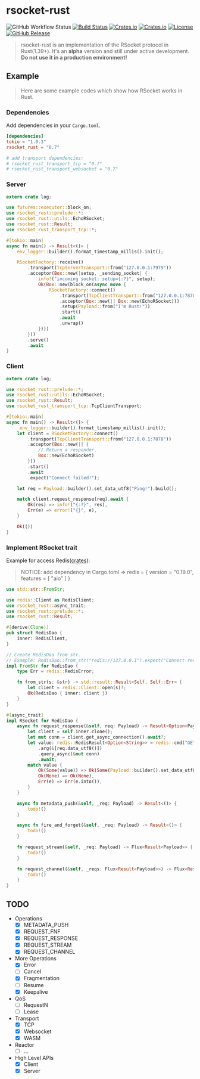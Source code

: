 # rsocket-rust

![GitHub Workflow Status](https://github.com/rsocket/rsocket-rust/workflows/Rust/badge.svg)
[![Build Status](https://travis-ci.com/rsocket/rsocket-rust.svg?branch=master)](https://travis-ci.com/rsocket/rsocket-rust)
[![Crates.io](https://img.shields.io/crates/v/rsocket_rust)](https://crates.io/crates/rsocket_rust)
[![Crates.io](https://img.shields.io/crates/d/rsocket_rust)](https://crates.io/crates/rsocket_rust)
[![License](https://img.shields.io/github/license/rsocket/rsocket-rust.svg)](https://github.com/rsocket/rsocket-rust/blob/master/LICENSE)
[![GitHub Release](https://img.shields.io/github/release-pre/rsocket/rsocket-rust.svg)](https://github.com/rsocket/rsocket-rust/releases)

> rsocket-rust is an implementation of the RSocket protocol in Rust(1.39+). It's
> an **alpha** version and still under active development. **Do not use it in a
> production environment!**

## Example

> Here are some example codes which show how RSocket works in Rust.

### Dependencies

Add dependencies in your `Cargo.toml`.

```toml
[dependencies]
tokio = "1.0.3"
rsocket_rust = "0.7"

# add transport dependencies:
# rsocket_rust_transport_tcp = "0.7"
# rsocket_rust_transport_websocket = "0.7"
```

### Server

```rust
extern crate log;

use futures::executor::block_on;
use rsocket_rust::prelude::*;
use rsocket_rust::utils::EchoRSocket;
use rsocket_rust::Result;
use rsocket_rust_transport_tcp::*;

#[tokio::main]
async fn main() -> Result<()> {
    env_logger::builder().format_timestamp_millis().init();

    RSocketFactory::receive()
        .transport(TcpServerTransport::from("127.0.0.1:7979"))
        .acceptor(Box::new(|setup, _sending_socket| {
            info!("incoming socket: setup={:?}", setup);
            Ok(Box::new(block_on(async move {
                RSocketFactory::connect()
                    .transport(TcpClientTransport::from("127.0.0.1:7878"))
                    .acceptor(Box::new(|| Box::new(EchoRSocket)))
                    .setup(Payload::from("I'm Rust!"))
                    .start()
                    .await
                    .unwrap()
            })))
        }))
        .serve()
        .await
}
```

### Client

```rust
extern crate log;

use rsocket_rust::prelude::*;
use rsocket_rust::utils::EchoRSocket;
use rsocket_rust::Result;
use rsocket_rust_transport_tcp::TcpClientTransport;

#[tokio::main]
async fn main() -> Result<()> {
     env_logger::builder().format_timestamp_millis().init();
    let client = RSocketFactory::connect()
        .transport(TcpClientTransport::from("127.0.0.1:7878"))
        .acceptor(Box::new(|| {
            // Return a responder.
            Box::new(EchoRSocket)
        }))
        .start()
        .await
        .expect("Connect failed!");

    let req = Payload::builder().set_data_utf8("Ping!").build();

    match client.request_response(req).await {
        Ok(res) => info!("{:?}", res),
        Err(e) => error!("{}", e),
    }

    Ok(())
}
```

### Implement RSocket trait

Example for access Redis([crates](https://crates.io/crates/redis)):

> NOTICE: add dependency in Cargo.toml => redis = { version = "0.19.0", features
> = [ "aio" ] }

```rust
use std::str::FromStr;

use redis::Client as RedisClient;
use rsocket_rust::async_trait;
use rsocket_rust::prelude::*;
use rsocket_rust::Result;

#[derive(Clone)]
pub struct RedisDao {
    inner: RedisClient,
}

// Create RedisDao from str.
// Example: RedisDao::from_str("redis://127.0.0.1").expect("Connect redis failed!");
impl FromStr for RedisDao {
    type Err = redis::RedisError;

    fn from_str(s: &str) -> std::result::Result<Self, Self::Err> {
        let client = redis::Client::open(s)?;
        Ok(RedisDao { inner: client })
    }
}

#[async_trait]
impl RSocket for RedisDao {
    async fn request_response(&self, req: Payload) -> Result<Option<Payload>> {
        let client = self.inner.clone();
        let mut conn = client.get_async_connection().await?;
        let value: redis::RedisResult<Option<String>> = redis::cmd("GET")
            .arg(&[req.data_utf8()])
            .query_async(&mut conn)
            .await;
        match value {
            Ok(Some(value)) => Ok(Some(Payload::builder().set_data_utf8(&value).build())),
            Ok(None) => Ok(None),
            Err(e) => Err(e.into()),
        }
    }

    async fn metadata_push(&self, _req: Payload) -> Result<()> {
        todo!()
    }

    async fn fire_and_forget(&self, _req: Payload) -> Result<()> {
        todo!()
    }

    fn request_stream(&self, _req: Payload) -> Flux<Result<Payload>> {
        todo!()
    }

    fn request_channel(&self, _reqs: Flux<Result<Payload>>) -> Flux<Result<Payload>> {
        todo!()
    }
}
```

## TODO

- Operations
  - [x] METADATA_PUSH
  - [x] REQUEST_FNF
  - [x] REQUEST_RESPONSE
  - [x] REQUEST_STREAM
  - [x] REQUEST_CHANNEL
- More Operations
  - [x] Error
  - [ ] Cancel
  - [x] Fragmentation
  - [ ] Resume
  - [x] Keepalive
- QoS
  - [ ] RequestN
  - [ ] Lease
- Transport
  - [x] TCP
  - [x] Websocket
  - [x] WASM
- Reactor
  - [ ] ...
- High Level APIs
  - [x] Client
  - [x] Server
